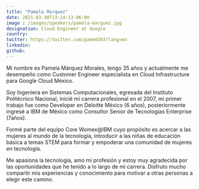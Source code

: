```yaml
---
title: "Pamela Marquez"
date: 2021-03-30T13:14:13-06:00
image : /images/speakers/pamela-marquez.jpg
designation: Cloud Engineer at Google
country: 
twitter: https://twitter.com/pame0203?lang=en
linkedin: 
github: 
---
```


Mi nombre es Pamela Márquez Morales, tengo 35 años y actualmente me desempeño como Customer Engineer  especialista en Cloud Infrastructure para Google Cloud México.


Soy Ingeniera en Sistemas Computacionales, egresada del Instituto Politécnico Nacional, inicié mi carrera profesional en el 2007, mi primer trabajo fue como Developer en Deloitte México (6 años), posteriormente ingresé a IBM de México como Consultor Senior de Tecnologías Enterprise (7años).


Formé parte del equipo Core Womex@IBM cuyo propósito es acercar a las mujeres al mundo de la tecnología, introducir a las niñas de educación básica a temas STEM para formar y empoderar  una comunidad de mujeres en tecnología.


Me apasiona la tecnología, amo mi profesión y estoy muy agradecida por las oportunidades que he tenido a lo largo de mi carrera. Disfruto mucho compartir mis experiencias y conocimiento para motivar a otras personas a elegir este camino.

